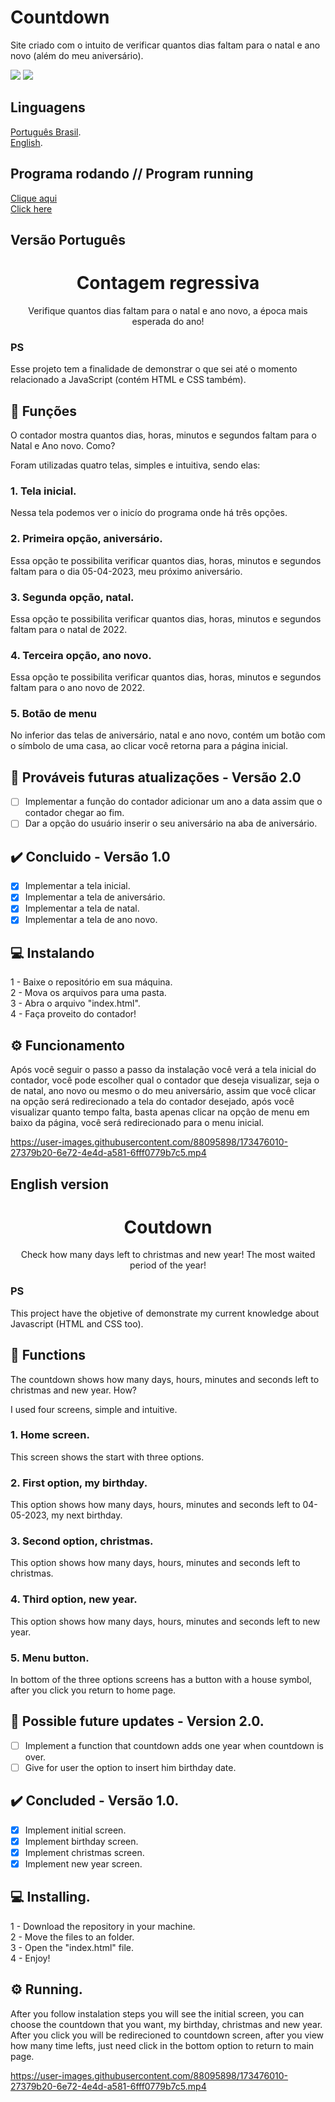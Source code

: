 # Countdown
Site criado com o intuito de verificar quantos dias faltam para o natal e ano novo (além do meu aniversário).

![](https://img.shields.io/badge/CODE%20BY-VictorA02-brightgreen?style=for-the-badge&logo=appveyor)
![](https://img.shields.io/badge/STATUS-FINISHED-red?style=for-the-badge&logo=appveyor)

## Linguagens
[Português Brasil](#Ptbr-version). <br>
[English](#English-version).

## Programa rodando // Program running
[Clique aqui](#GeneratorRunning) <br>
[Click here](#GeneratorRunning)

<a id="Ptbr-version"></a>
## Versão Português

<h1 align="center"> Contagem regressiva </h1>
<p align="center"> Verifique quantos dias faltam para o natal e ano novo, a época mais esperada do ano!</p>

### PS
Esse projeto tem a finalidade de demonstrar o que sei até o momento relacionado a JavaScript (contém HTML e CSS também).

## 🎯 Funções
O contador mostra quantos dias, horas, minutos e segundos faltam para o Natal e Ano novo. Como?

Foram utilizadas quatro telas, simples e intuitiva, sendo elas:

### 1. Tela inicial.

Nessa tela podemos ver o inicío do programa onde há três opções.

### 2. Primeira opção, aniversário.

Essa opção te possibilita verificar quantos dias, horas, minutos e segundos faltam para o dia 05-04-2023, meu próximo aniversário.

### 3. Segunda opção, natal.

Essa opção te possibilita verificar quantos dias, horas, minutos e segundos faltam para o natal de 2022.

### 4. Terceira opção, ano novo.

Essa opção te possibilita verificar quantos dias, horas, minutos e segundos faltam para o ano novo de 2022.

### 5. Botão de menu

No inferior das telas de aniversário, natal e ano novo, contém um botão com o símbolo de uma casa, ao clicar você retorna para a página inicial.

## 🚀 Prováveis futuras atualizações - Versão 2.0
- [ ] Implementar a função do contador adicionar um ano a data assim que o contador chegar ao fim.
- [ ] Dar a opção do usuário inserir o seu aniversário na aba de aniversário.

## ✔️ Concluido - Versão 1.0
- [x] Implementar a tela inicial.
- [x] Implementar a tela de aniversário.
- [x] Implementar a tela de natal.
- [x] Implementar a tela de ano novo.

## 💻 Instalando

1 - Baixe o repositório em sua máquina.<br>
2 - Mova os arquivos para uma pasta.<br>
3 - Abra o arquivo "index.html".<br>
4 - Faça proveito do contador!<br>

## ⚙️ Funcionamento

Após você seguir o passo a passo da instalação você verá a tela inicial do contador, você pode escolher qual o contador que deseja visualizar, seja o de natal, ano novo ou mesmo o do meu aniversário, assim que você clicar na opção será redirecionado a tela do contador desejado, após você visualizar quanto tempo falta, basta apenas clicar na opção de menu em baixo da página, você será redirecionado para o menu inicial.

<a id="GeneratorRunning"></a>
https://user-images.githubusercontent.com/88095898/173476010-27379b20-6e72-4e4d-a581-6fff0779b7c5.mp4

<a id="English-version"></a>

## English version

<h1 align="center"> Coutdown </h1>
<p align="center"> Check how many days left to christmas and new year! The most waited period of the year!</p>

### PS
This project have the objetive of demonstrate my current knowledge about Javascript (HTML and CSS too).

## 🎯 Functions

The countdown shows how many days, hours, minutes and seconds left to christmas and new year. How?

I used four screens, simple and intuitive.

### 1. Home screen.

This screen shows the start with three options.

### 2. First option, my birthday.

This option shows how many days, hours, minutes and seconds left to 04-05-2023, my next birthday.

### 3. Second option, christmas.

This option shows how many days, hours, minutes and seconds left to christmas.

### 4. Third option, new year.

This option shows how many days, hours, minutes and seconds left to new year.

### 5. Menu button.

In bottom of the three options screens has a button with a house symbol, after you click you return to home page.

## 🚀 Possible future updates - Version 2.0.
- [ ] Implement a function that countdown adds one year when countdown is over.
- [ ] Give for user the option to insert him birthday date.

## ✔️ Concluded - Versão 1.0.
- [x] Implement initial screen.
- [x] Implement birthday screen.
- [x] Implement christmas screen.
- [x] Implement new year screen.

## 💻 Installing.

1 - Download the repository in your machine. <br>
2 - Move the files to an folder. <br>
3 - Open the "index.html" file. <br>
4 - Enjoy!

## ⚙️ Running.

After you follow instalation steps you will see the initial screen, you can choose the countdown that you want, my birthday, christmas and new year. After you click you will be redirecioned to countdown screen, after you view how many time lefts, just need click in the bottom option to return to main page.

<a id="GeneratorRunning"></a>
https://user-images.githubusercontent.com/88095898/173476010-27379b20-6e72-4e4d-a581-6fff0779b7c5.mp4
